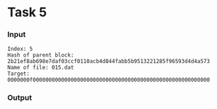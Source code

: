 # Task 5
### Input
```
Index: 5
Hash of parent block: 2b21ef8ab698e7daf03ccf0110acb4d844fabb5b9513221285f96593d4d4a573
Name of file: 015.dat 
Target: 0000000f00000000000000000000000000000000000000000000000000000000
```
### Output
```
```
